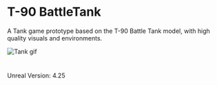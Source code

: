 # T-90 BattleTank
 A Tank game prototype based on the T-90 Battle Tank model, with high quality visuals and environments.
 
 ![Tank gif](https://user-images.githubusercontent.com/26629624/103378152-ac13ae00-4ae1-11eb-8100-b3d6f3eff988.gif)
 
 #
 Unreal Version: 4.25

